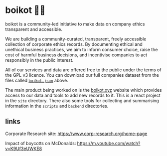 # boikot 🙅‍♀️

boikot is a community-led initiative to make data on company ethics transparent and accessible.

We are building a community-curated, transparent, freely accessible collection of corporate ethics records. By documenting ethical and unethical business practices, we aim to inform consumer choice, raise the cost of harmful business decisions, and incentivise companies to act responsibly in the public interest.

All of our services and data are offered free to the public under the terms of the GPL v3 licence. You can download our full companies dataset from the files called [`boikot.json`](https://raw.githubusercontent.com/boikot-xyz/boikot/main/boikot.json) above.

The main product being worked on is the [boikot.xyz](https://boikot.xyz) website which provides access to our data and tools to add new records to it. This is a react project in the `site` directory. There also some tools for collecting and summarising information in the `scripts` and `backend` directories.

## links

Corporate Research site: https://www.corp-research.org/home-page

Impact of boycotts on McDonalds: https://m.youtube.com/watch?v=K9Uf3eUWKE8


